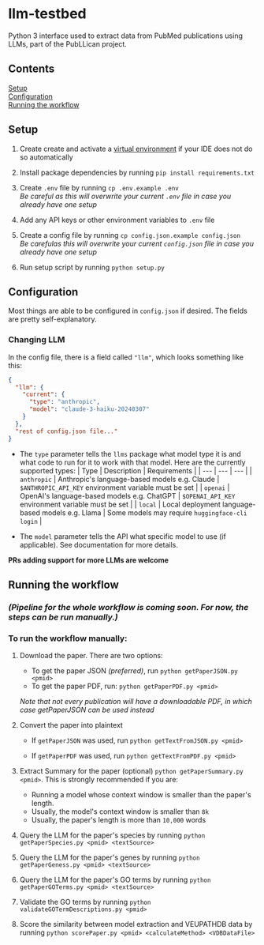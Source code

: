 # llm-testbed

Python 3 interface used to extract data from PubMed publications using LLMs, part of the PubLLican project.

## Contents

[Setup](#setup)
<br />
[Configuration](#configuration)
<br />
[Running the workflow](#running-the-workflow)
<br />

## Setup

1.  Create create and activate a [virtual environment](https://docs.python.org/3/library/venv.html) if your IDE does not do so automatically

2.  Install package dependencies by running `pip install requirements.txt`

3.  Create `.env` file by running `cp .env.example .env`
    <br />_Be careful as this will overwrite your current `.env` file in case you already have one setup_

4.  Add any API keys or other environment variables to `.env` file

5.  Create a config file by running `cp config.json.example config.json`
    <br />_Be carefulas this will overwrite your current `config.json` file in case you already have one setup_

6.  Run setup script by running `python setup.py`

## Configuration

Most things are able to be configured in `config.json` if desired. The fields are pretty self-explanatory.

### Changing LLM

In the config file, there is a field called `"llm"`, which looks something like this:

```json
{
  "llm": {
    "current": {
      "type": "anthropic",
      "model": "claude-3-haiku-20240307"
    }
  },
  "rest of config.json file..."
}
```

-   The `type` parameter tells the `llms` package what model type it is and what code to run for it to work with that model. Here are the currently supported types:
    | Type | Description | Requirements |
    | --- | --- | --- |
    | `anthropic` | Anthropic's language-based models e.g. Claude | `$ANTHROPIC_API_KEY` environment variable must be set |
    | `openai` | OpenAI's language-based models e.g. ChatGPT | `$OPENAI_API_KEY` environment variable must be set |
    | `local` | Local deployment language-based models e.g. Llama | Some models may require `huggingface-cli login` |

-   The `model` parameter tells the API what specific model to use (if applicable). See documentation for more details.

**PRs adding support for more LLMs are welcome**

## Running the workflow

### **_(Pipeline for the whole workflow is coming soon. For now, the steps can be run manually.)_**

### To run the workflow manually:

1.  Download the paper. There are two options:

    -   To get the paper JSON _(preferred)_, run `python getPaperJSON.py <pmid>`
    -   To get the paper PDF, run: `python getPaperPDF.py <pmid>`

    _Note that not every publication will have a downloadable PDF, in which case getPaperJSON can be used instead_

2.  Convert the paper into plaintext

    -   If `getPaperJSON` was used, run `python getTextFromJSON.py <pmid>`

    -   If `getPaperPDF` was used, run `python getTextFromPDF.py <pmid>`
3.  Extract Summary for the paper (optional) `python getPaperSummary.py <pmid>`. This is strongly recommended if you are:
    -   Running a model whose context window is smaller than the paper's length.
    -   Usually, the model's context window is smaller than `8k`
    -   Usually, the paper's length is more than `10,000` words

4.  Query the LLM for the paper's species by running `python getPaperSpecies.py <pmid> <textSource>`

5.  Query the LLM for the paper's genes by running `python getPaperGeness.py <pmid> <textSource>`

6.  Query the LLM for the paper's GO terms by running `python getPaperGOTerms.py <pmid> <textSource>`

7.  Validate the GO terms by running `python validateGOTermDescriptions.py <pmid>`

8.  Score the similarity between model extraction and VEUPATHDB data by running `python scorePaper.py <pmid> <calculateMethod> <VDBDataFile>`
